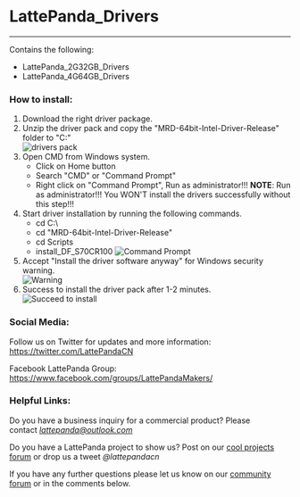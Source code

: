 # LattePanda_Drivers
----------------

Contains the following:

- LattePanda_2G32GB_Drivers  
- LattePanda_4G64GB_Drivers

### How to install:   

1. Download the right driver package.
2. Unzip the driver pack and copy the "MRD-64bit-Intel-Driver-Release" folder to "C:\"  
   ![drivers pack](https://github.com/LattePandaTeam/LattePanda-Win10-Software/blob/master/Drivers/images/drivers%20pack.png)   
3. Open CMD from Windows system.   
   *  Click on Home button
   *  Search "CMD" or "Command Prompt"
   *  Right click on "Command Prompt", Run as administrator!!!
             **NOTE**: Run as administrator!!! 
             You WON'T install the drivers successfully without this step!!!  
4. Start driver installation by running the following commands. 
   * cd C:\
   * cd "MRD-64bit-Intel-Driver-Release"
   * cd Scripts
   * install_DF_S70CR100
     ![Command Prompt](https://github.com/LattePandaTeam/LattePanda-Win10-Software/blob/master/Drivers/images/Command%20Prompt.png)  
5. Accept "Install the driver software anyway" for Windows security warning.   
   ![Warning](https://github.com/LattePandaTeam/LattePanda-Win10-Software/blob/master/Drivers/images/Warning.PNG)  
6. Success to install the driver pack after 1-2 minutes.   
   ![Succeed to install](https://github.com/LattePandaTeam/LattePanda-Win10-Software/blob/master/Drivers/images/Succeed%20to%20install.PNG)  



### Social Media:

Follow us on Twitter for updates and more information: https://twitter.com/LattePandaCN

Facebook LattePanda Group: https://www.facebook.com/groups/LattePandaMakers/



### Helpful Links:

Do you have a business inquiry for a commercial product? Please contact *lattepanda@outlook.com*

Do you have a LattePanda project to show us? Post on our [cool projects forum](http://www.lattepanda.com/forum/viewforum.php?f=11) or drop us a tweet *@lattepandacn*

If you have any further questions please let us know on our [community forum](http://www.lattepanda.com/forum) or in the comments below.
